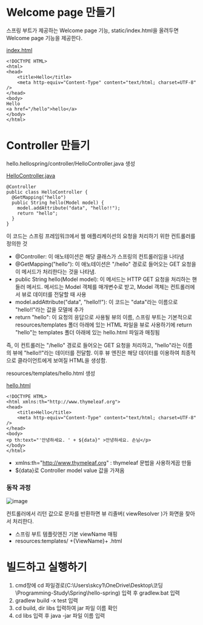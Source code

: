 # Welcome page 만들기
스프링 부트가 제공하는 Welcome page 기능, static/index.html을 올려두면 Welcome page 기능을 제공한다.

[index.html](https://github.com/skcy1515/Programming-Study/blob/main/Spring/hello-spring/src/main/resources/static/index.html)
```
<!DOCTYPE HTML>
<html>
<head>
    <title>Hello</title>
    <meta http-equiv="Content-Type" content="text/html; charset=UTF-8" />
</head>
<body>
Hello
<a href="/hello">hello</a>
</body>
</html>
```

# Controller 만들기
hello.hellospring/controller/HelloController.java 생성

[HelloController.java](https://github.com/skcy1515/Programming-Study/blob/main/Spring/hello-spring/src/main/java/hello/hellospring/controller/HelloController.java)
```
@Controller
public class HelloController {
  @GetMapping("hello")
  public String hello(Model model) {
    model.addAttribute("data", "hello!!");
    return "hello";
  }
}
```
이 코드는 스프링 프레임워크에서 웹 애플리케이션의 요청을 처리하기 위한 컨트롤러를 정의한 것
- @Controller: 이 애노테이션은 해당 클래스가 스프링의 컨트롤러임을 나타냄
- @GetMapping("hello"): 이 애노테이션은 "/hello" 경로로 들어오는 GET 요청을 이 메서드가 처리한다는 것을 나타냄. 
- public String hello(Model model): 이 메서드는 HTTP GET 요청을 처리하는 핸들러 메서드. 메서드는 Model 객체를 매개변수로 받고, Model 객체는 컨트롤러에서 뷰로 데이터를 전달할 때 사용
- model.addAttribute("data", "hello!!"): 이 코드는 "data"라는 이름으로 "hello!!"라는 값을 모델에 추가
- return "hello": 이 요청의 응답으로 사용될 뷰의 이름,  스프링 부트는 기본적으로 resources/templates 폴더 아래에 있는 HTML 파일을 뷰로 사용하기에 return "hello"는 templates 폴더 아래에 있는 hello.html 파일과 매칭됨

즉, 이 컨트롤러는 "/hello" 경로로 들어오는 GET 요청을 처리하고, "hello"라는 이름의 뷰에 "hello!!"라는 데이터를 전달함. 이후 뷰 엔진은 해당 데이터를 이용하여 최종적으로 클라이언트에게 보여질 HTML을 생성함.

resources/templates/hello.html 생성

[hello.html](https://github.com/skcy1515/Programming-Study/blob/main/Spring/hello-spring/src/main/resources/templates/hello.html)
```
<!DOCTYPE HTML>
<html xmlns:th="http://www.thymeleaf.org">
<head>
    <title>Hello</title>
    <meta http-equiv="Content-Type" content="text/html; charset=UTF-8" />
</head>
<body>
<p th:text="'안녕하세요. ' + ${data}" >안녕하세요. 손님</p>
</body>
</html>
```
- xmlns:th="http://www.thymeleaf.org" : thymeleaf 문법을 사용하게끔 만듦
- ${data}로 Controller model value 값을 가져옴

### 동작 과정
![image](https://github.com/skcy1515/Programming-Study/assets/140364849/fbec8ad8-1a2e-4712-a7f0-1a3aad646600)

컨트롤러에서 리턴 값으로 문자를 반환하면 뷰 리졸버( viewResolver )가 화면을 찾아서 처리한다.
- 스프링 부트 템플릿엔진 기본 viewName 매핑
- resources:templates/ +{ViewName}+ .html

# 빌드하고 실행하기
1. cmd창에 cd 파일경로(C:\Users\skcy1\OneDrive\Desktop\코딩\Programming-Study\Spring\hello-spring) 입력 후 gradlew.bat 입력
2. gradlew build -x test 입력
3. cd build, dir libs 입력하여 jar 파일 이름 확인
4. cd libs 입력 후 java -jar 파일 이름 입력   
